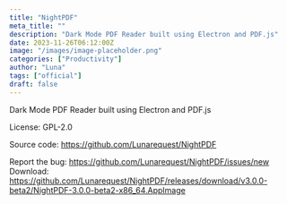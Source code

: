 ```yaml
---
title: "NightPDF"
meta_title: ""
description: "Dark Mode PDF Reader built using Electron and PDF.js"
date: 2023-11-26T06:12:00Z
image: "/images/image-placeholder.png"
categories: ["Productivity"]
author: "Luna"
tags: ["official"]
draft: false
---
```


Dark Mode PDF Reader built using Electron and PDF.js

License: GPL-2.0

Source code: https://github.com/Lunarequest/NightPDF

Report the bug: https://github.com/Lunarequest/NightPDF/issues/new  
Download: https://github.com/Lunarequest/NightPDF/releases/download/v3.0.0-beta2/NightPDF-3.0.0-beta2-x86_64.AppImage
